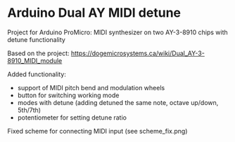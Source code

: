 # Arduino Dual AY MIDI detune
Project for Arduino ProMicro: MIDI synthesizer on two AY-3-8910 chips with detune functionality

Based on the project:
https://dogemicrosystems.ca/wiki/Dual_AY-3-8910_MIDI_module

Added functionality:
- support of MIDI pitch bend and modulation wheels
- button for switching working mode
- modes with detune (adding detuned the same note, octave up/down, 5th/7th)
- potentiometer for setting detune ratio

Fixed scheme for connecting MIDI input (see scheme_fix.png)
